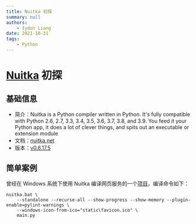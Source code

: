 ```yaml
---
title: Nuitka 初探
summary: null
authors:
    - Iydon Liang
date: 2021-10-31
tags:
    - Python
---
```


# [Nuitka](https://github.com/Nuitka/Nuitka) 初探
## 基础信息
- 简介：Nuitka is a Python compiler written in Python. It's fully compatible with Python 2.6, 2.7, 3.3, 3.4, 3.5, 3.6, 3.7, 3.8, and 3.9. You feed it your Python app, it does a lot of clever things, and spits out an executable or extension module
- 文档：[nuitka.net](https://nuitka.net/)
- 版本：[v0.6.17.5](https://github.com/Nuitka/Nuitka/tree/0.6.17.5)


## 简单案例
曾经在 Windows 系统下使用 Nuitka 编译网页服务的一个[项目](../assets/zip/appannie.7z)，编译命令如下：

```shell linenums="1"
nuitka.bat \
	--standalone --recurse-all --show-progress --show-memory --plugin-enable=pylint-warnings \
	--windows-icon-from-ico="static\favicon.ico" \
	main.py
```
